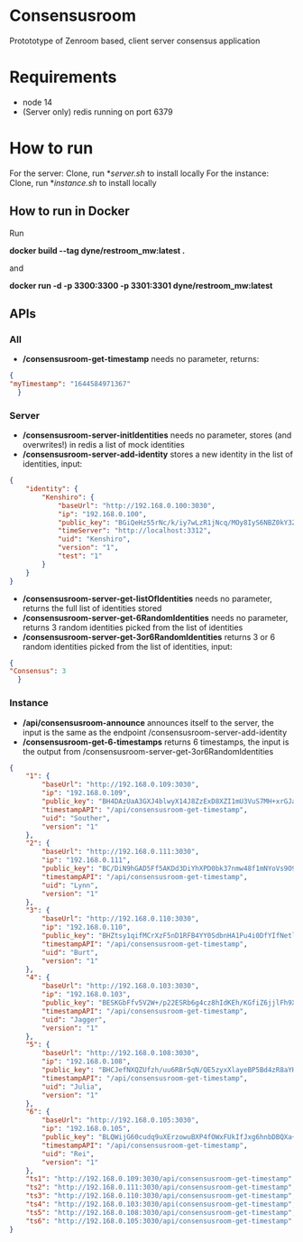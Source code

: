 # Consensusroom
Protototype of Zenroom based, client server consensus application

# Requirements
* node 14
* (Server only) redis running on port 6379

# How to run 

For the server: Clone, run **server.sh* to install locally
For the instance: Clone, run **instance.sh* to install locally

## How to run in Docker
Run

**docker build --tag dyne/restroom_mw:latest .**

and

**docker run -d -p 3300:3300 -p 3301:3301 dyne/restroom_mw:latest**

## APIs

### All

* **/consensusroom-get-timestamp** needs no parameter, returns:

```json
{    
"myTimestamp": "1644584971367" 
  }
``` 

### Server
* **/consensusroom-server-initIdentities**  needs no parameter, stores (and overwrites!) in redis a list of mock identities 
* **/consensusroom-server-add-identity**  stores a new identity in the list of identities, input: 

```json
{
	"identity": {
		"Kenshiro": {
			"baseUrl": "http://192.168.0.100:3030",
			"ip": "192.168.0.100",
			"public_key": "BGiQeHz55rNc/k/iy7wLzR1jNcq/MOy8IyS6NBZ0kY3Z4sExlyFXcILcdmWDJZp8FyrILOC6eukLkRNt7Q5tzWU=",
			"timeServer": "http://localhost:3312",
			"uid": "Kenshiro",
			"version": "1",
			"test": "1"
		}
	}
}
``` 

* **/consensusroom-server-get-listOfIdentities** needs no parameter, returns the full list of identities stored
* **/consensusroom-server-get-6RandomIdentities** needs no parameter, returns 3 random identities picked from the list of identities
* **/consensusroom-server-get-3or6RandomIdentities** returns 3 or 6 random identities picked from the list of identities, input: 

```json
{    
"Consensus": 3 
  }
``` 

### Instance 


*  **/api/consensusroom-announce**  announces itself to the server, the input is the same as the endpoint /consensusroom-server-add-identity
*  **/consensusroom-get-6-timestamps**  returns 6 timestamps, the input is the output from /consensusroom-server-get-3or6RandomIdentities

```json
{
	"1": {
		"baseUrl": "http://192.168.0.109:3030",
		"ip": "192.168.0.109",
		"public_key": "BH4DAzUaA3GXJ4blwyX14J8ZzExD8XZI1mU3VuS7MH+xrGJafIbjRZcEJ0t0SVDTK9OgiYbn3x3vPhlGbqwbJd8=",
		"timestampAPI": "/api/consensusroom-get-timestamp",
		"uid": "Souther",
		"version": "1"
	},
	"2": {
		"baseUrl": "http://192.168.0.111:3030",
		"ip": "192.168.0.111",
		"public_key": "BC/DiN9hGAD5Ff5AKDd3DiYhXPD0bk37nmw48f1mNYoVs9O9koTHH7ResvhpVcPXr8XIw5ank+hni9LLwKTW5gQ=",
		"timestampAPI": "/api/consensusroom-get-timestamp",
		"uid": "Lynn",
		"version": "1"
	},
	"3": {
		"baseUrl": "http://192.168.0.110:3030",
		"ip": "192.168.0.110",
		"public_key": "BHZtsy1qifMCrXzF5nD1RFB4YY0SdbnHA1Pu4i0DfYIfNetlXgIQ9p7b7zzGJyP0XuJtQKA619MR3OIxDRheAV0=",
		"timestampAPI": "/api/consensusroom-get-timestamp",
		"uid": "Burt",
		"version": "1"
	},
	"4": {
		"baseUrl": "http://192.168.0.103:3030",
		"ip": "192.168.0.103",
		"public_key": "BESKGbFfv5V2W+/p22ESRb6g4cz8hIdKEh/KGfiZ6jjlFh9XZN7Rz93qiAeCqJlQ6HdyuzF64Gu8dj1zlmNK2fU=",
		"timestampAPI": "/api/consensusroom-get-timestamp",
		"uid": "Jagger",
		"version": "1"
	},
	"5": {
		"baseUrl": "http://192.168.0.108:3030",
		"ip": "192.168.0.108",
		"public_key": "BHCJefNXQZUfzh/uu6RBr5qN/QE5zyxXlayeBP5Bd4zR8aYHh0QWMMQS5skWYSuDolWFFjjvgKYHHmUdaCaXqZk=",
		"timestampAPI": "/api/consensusroom-get-timestamp",
		"uid": "Julia",
		"version": "1"
	},
	"6": {
		"baseUrl": "http://192.168.0.105:3030",
		"ip": "192.168.0.105",
		"public_key": "BLQWijG60cudq9uXErzowuBXP4fOWxFUkIfJxg6hnbDBQXa+nJWEd0WzFP8WMuTeUn5lsialbIltF1z1WLpW4eg=",
		"timestampAPI": "/api/consensusroom-get-timestamp",
		"uid": "Rei",
		"version": "1"
	},
	"ts1": "http://192.168.0.109:3030/api/consensusroom-get-timestamp",
	"ts2": "http://192.168.0.111:3030/api/consensusroom-get-timestamp",
	"ts3": "http://192.168.0.110:3030/api/consensusroom-get-timestamp",
	"ts4": "http://192.168.0.103:3030/api(consensusroom-get-timestamp",
	"ts5": "http://192.168.0.108:3030/api/consensusroom-get-timestamp",
	"ts6": "http://192.168.0.105:3030/api/consensusroom-get-timestamp"
}

```